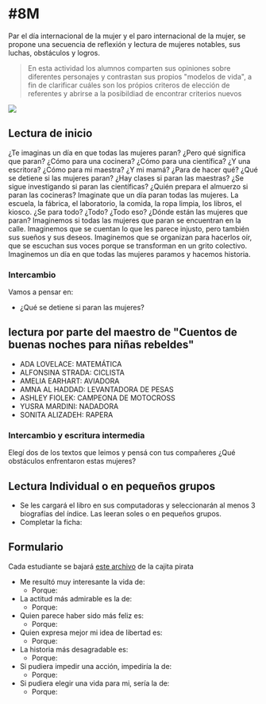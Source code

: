# \#8M
Par el día internacional de la mujer y el paro internacional de la mujer, se propone una secuencia de reflexión y lectura de mujeres notables, sus luchas, obstáculos y logros.

>En esta actividad los alumnos comparten sus opiniones sobre diferentes personajes y contrastan sus propios "modelos de vida", a fin de clarificar cuáles son los própios criteros de elección de referentes y abrirse a la posibildiad de encontrar criterios nuevos

![](/assets/CuentosNiniasRebeldes.jpg)


## Lectura de inicio

¿Te imaginas un día en que todas las mujeres paran?
¿Pero qué significa que paran? ¿Cómo para una cocinera? ¿Cómo para una científica? ¿Y una escritora? ¿Cómo para mi maestra? ¿Y mi mamá? ¿Para de hacer qué?
¿Qué se detiene si las mujeres paran?
¿Hay clases si paran las maestras? ¿Se sigue investigando si paran las científicas? ¿Quién prepara el almuerzo si paran las cocineras?
Imaginate que un día paran todas las mujeres. La escuela, la fábrica, el laboratorio, la comida, la ropa limpia, los libros, el kiosco.
¿Se para todo? ¿Todo? ¿Todo eso?
¿Dónde están las mujeres que paran?
Imaginemos si todas las mujeres que paran se encuentran en la calle.
Imaginemos que se cuentan lo que les parece injusto, pero también sus sueños y sus deseos.
Imaginemos que se organizan para hacerlos oír, que se escuchan sus voces porque se transforman en un grito colectivo.
Imaginemos un día en que todas las mujeres paramos y hacemos historia.

### Intercambio
Vamos a pensar en:

- ¿Qué se detiene si paran las mujeres?


## lectura por parte del maestro de "Cuentos de buenas noches para niñas rebeldes"

- ADA LOVELACE: MATEMÁTICA
- ALFONSINA STRADA: CICLISTA
- AMELIA EARHART: AVIADORA
- AMNA AL HADDAD: LEVANTADORA DE PESAS
- ASHLEY FIOLEK: CAMPEONA DE MOTOCROSS
- YUSRA MARDINI: NADADORA
- SONITA ALIZADEH: RAPERA

### Intercambio y escritura intermedia
Elegí dos de los textos que leimos y pensá con tus compañeres ¿Qué obstáculos enfrentaron estas mujeres?

## Lectura Individual o en pequeños grupos

- Se les cargará el libro en sus computadoras y seleccionarán al menos 3 biografías del índice. Las leeran soles o en pequeños grupos.
- Completar la ficha:

## Formulario

Cada estudiante se bajará [este archivo](/assets/formularioBiografias.odt) de la cajita pirata



- Me resultó muy interesante la vida de:
  - Porque:
- La actitud más admirable es la de:
  - Porque:
- Quien parece haber sido más feliz es:
  - Porque:
- Quien expresa mejor mi idea de libertad es:
  - Porque:
- La historia más desagradable es:
  - Porque:
- Si pudiera impedir una acción, impediría la de:
  - Porque:
- Si pudiera elegir una vida para mi, sería la de:
  - Porque:
